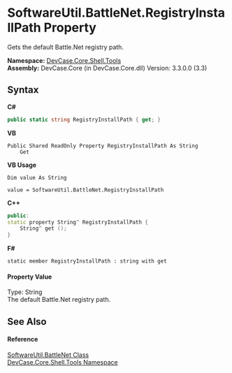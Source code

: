# SoftwareUtil.BattleNet.RegistryInstallPath Property 
 

Gets the default Battle.Net registry path.

**Namespace:**&nbsp;<a href="N_DevCase_Core_Shell_Tools">DevCase.Core.Shell.Tools</a><br />**Assembly:**&nbsp;DevCase.Core (in DevCase.Core.dll) Version: 3.3.0.0 (3.3)

## Syntax

**C#**<br />
``` C#
public static string RegistryInstallPath { get; }
```

**VB**<br />
``` VB
Public Shared ReadOnly Property RegistryInstallPath As String
	Get
```

**VB Usage**<br />
``` VB Usage
Dim value As String

value = SoftwareUtil.BattleNet.RegistryInstallPath

```

**C++**<br />
``` C++
public:
static property String^ RegistryInstallPath {
	String^ get ();
}
```

**F#**<br />
``` F#
static member RegistryInstallPath : string with get

```


#### Property Value
Type: String<br />The default Battle.Net registry path.

## See Also


#### Reference
<a href="T_DevCase_Core_Shell_Tools_SoftwareUtil_BattleNet">SoftwareUtil.BattleNet Class</a><br /><a href="N_DevCase_Core_Shell_Tools">DevCase.Core.Shell.Tools Namespace</a><br />